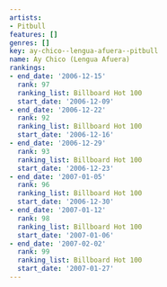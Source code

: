 ```yaml
---
artists:
- Pitbull
features: []
genres: []
key: ay-chico--lengua-afuera--pitbull
name: Ay Chico (Lengua Afuera)
rankings:
- end_date: '2006-12-15'
  rank: 97
  ranking_list: Billboard Hot 100
  start_date: '2006-12-09'
- end_date: '2006-12-22'
  rank: 92
  ranking_list: Billboard Hot 100
  start_date: '2006-12-16'
- end_date: '2006-12-29'
  rank: 93
  ranking_list: Billboard Hot 100
  start_date: '2006-12-23'
- end_date: '2007-01-05'
  rank: 96
  ranking_list: Billboard Hot 100
  start_date: '2006-12-30'
- end_date: '2007-01-12'
  rank: 98
  ranking_list: Billboard Hot 100
  start_date: '2007-01-06'
- end_date: '2007-02-02'
  rank: 99
  ranking_list: Billboard Hot 100
  start_date: '2007-01-27'
---
```


